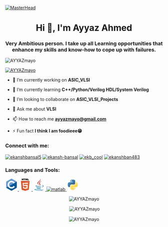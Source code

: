 [![MasterHead](https://www.ltts.com/themes/custom/lnttech/images/VLSI/ltts-vlsi.webp)](https://rishavchanda.io)
<h1 align="center">Hi 👋, I'm Ayyaz Ahmed</h1>
<h3 align="center">Very Ambitious person. I take up all Learning opportunities that enhance my skills and know-how to cope up with failures.</h3>

<p align="left"> <img src="https://komarev.com/ghpvc/?username=AYYAZmayo&label=Profile%20views&color=0e75b6&style=flat" alt="AYYAZmayo" /> </p>

<p align="left"> <a href="https://github.com/ryo-ma/github-profile-trophy"><img src="https://github-profile-trophy.vercel.app/?username=AYYAZmayo" alt="AYYAZmayo" /></a> </p>




- 🔭 I’m currently working on **ASIC_VLSI**

- 🌱 I’m currently learning **C++/Python/Verilog HDL/System Verilog**

- 👯 I’m looking to collaborate on **ASIC_VLSI_Projects**

- 💬 Ask me about **VLSI**

- 📫 How to reach me **ayyazmayo@gmail.com**

- ⚡ Fun fact **I think I am foodieee😁**

<h3 align="left">Connect with me:</h3>
<p align="left">
<a href="" target="blank"><img align="center" src="https://raw.githubusercontent.com/rahuldkjain/github-profile-readme-generator/master/src/images/icons/Social/twitter.svg" alt="ekanshbansal5" height="30" width="40" /></a>
<a href="https://www.linkedin.com/in/ayyaz-ahmed-0041/" target="blank"><img align="center" src="https://raw.githubusercontent.com/rahuldkjain/github-profile-readme-generator/master/src/images/icons/Social/linked-in-alt.svg" alt="ekansh-bansal" height="30" width="40" /></a>
<a href="" target="blank"><img align="center" src="https://raw.githubusercontent.com/rahuldkjain/github-profile-readme-generator/master/src/images/icons/Social/instagram.svg" alt="ekb_cool" height="30" width="40" /></a>
<a href="" target="blank"><img align="center" src="https://raw.githubusercontent.com/rahuldkjain/github-profile-readme-generator/master/src/images/icons/Social/hackerrank.svg" alt="ekanshban483" height="30" width="40" /></a>
</p>

<h3 align="left">Languages and Tools:</h3>
<p align="left"> <a href="https://www.cprogramming.com/" target="_blank" rel="noreferrer"> <img src="https://raw.githubusercontent.com/devicons/devicon/master/icons/c/c-original.svg" alt="c" width="40" height="40"/> </a> <a href="https://www.w3.org/html/" target="_blank" rel="noreferrer"> <img src="https://raw.githubusercontent.com/devicons/devicon/master/icons/html5/html5-original-wordmark.svg" alt="html5" width="40" height="40"/> </a> <a href="https://www.java.com" target="_blank" rel="noreferrer"> <img src="https://raw.githubusercontent.com/devicons/devicon/master/icons/java/java-original.svg" alt="java" width="40" height="40"/> </a> <a href="https://www.mathworks.com/" target="_blank" rel="noreferrer"> <img src="https://upload.wikimedia.org/wikipedia/commons/2/21/Matlab_Logo.png" alt="matlab" width="40" height="40"/> </a> <a href="https://www.python.org" target="_blank" rel="noreferrer"> <img src="https://raw.githubusercontent.com/devicons/devicon/master/icons/python/python-original.svg" alt="python" width="40" height="40"/> </a> </p>

<p align="center"><img align="cebter" src="https://github-readme-stats.vercel.app/api/top-langs?username=AYYAZmayo&show_icons=true&locale=en&layout=compact" alt="AYYAZmayo" /></p>

<p align="center">&nbsp;<img align="center" src="https://github-readme-stats.vercel.app/api?username=AYYAZmayo&show_icons=true&locale=en" alt="AYYAZmayo" /></p>

<p align="center"><img align="center" src="https://github-readme-streak-stats.herokuapp.com/?user=AYYAZmayo&" alt="AYYAZmayo" /></p>
